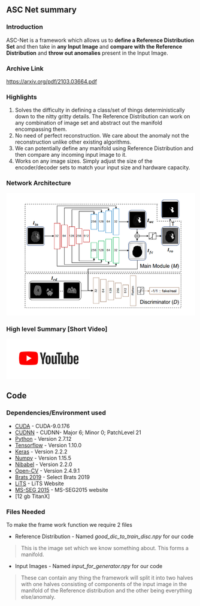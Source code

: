 ## ASC Net summary

### Introduction
ASC-Net is a framework which allows us to <strong>define a Reference Distribution Set</strong> and then take in <strong>any Input Image</strong> and <strong>compare with the Reference Distribution</strong> and <strong>throw out anomalies</strong> present in the Input Image. 

### Archive Link 

https://arxiv.org/pdf/2103.03664.pdf

### Highlights

1. Solves the difficulty in defining a class/set of things deterministically down to the nitty gritty details. The Reference Distribution can work on any combination of image set and abstract out the manifold encompassing them.
2. No need of perfect reconstruction. We care about the anomaly not the reconstruction unlike other existing algorithms.
3. We can potentially define any manifold using Reference Distribution and then compare any incoming input image to it.
4. Works on any image sizes. Simply adjust the size of the encoder/decoder sets to match your input size and hardware capacity.

### Network Architecture

![alt text](img/ASCnet.PNG)

### High level Summary [Short Video]


[![Click for a short vid](img/YT.PNG)](https://www.youtube.com/watch?v=oUeBNOYOheg)


## Code

### Dependencies/Environment used

* [CUDA](https://developer.nvidia.com/cuda-90-download-archive) - CUDA-9.0.176
* [CUDNN](https://developer.nvidia.com/cudnn-download-survey) - CUDNN- Major 6; Minor 0; PatchLevel 21 
* [Python](https://www.python.org/downloads/) - Version 2.7.12 
* [Tensorflow](https://www.tensorflow.org/install) - Version 1.10.0
* [Keras](http://www.keras.io) - Version 2.2.2
* [Numpy](http://www.numpy.org/) - Version 1.15.5
* [Nibabel](https://nipy.org/nibabel/) - Version 2.2.0
* [Open-CV](https://opencv.org/releases/) - Version 2.4.9.1
* [Brats 2019](https://ipp.cbica.upenn.edu/) - Select Brats 2019
* [LiTS](https://competitions.codalab.org/competitions/17094) - LiTS Website
* [MS-SEG 2015](https://smart-stats-tools.org/lesion-challenge) - MS-SEG2015 website
* [12 gb TitanX]

### Files Needed 

To make the frame work function we require 2 files 
- Reference Distribution - Named *good_dic_to_train_disc.npy* for our code 
> This is the image set which we know something about. This forms a manifold.
- Input Images - Named *input_for_generator.npy* for our code
> These can contain any thing the framework will split it into two halves with one halves consisting of components of the input image in the manifold of the Reference distribution and the other being everything else/anomaly.
